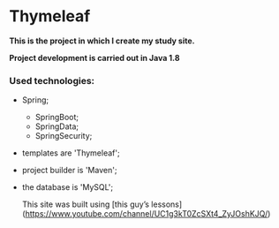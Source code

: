 # Thymeleaf

**This is the project in which I create my study site.**

**Project development is carried out in Java 1.8**

### Used technologies:
* Spring;
  * SpringBoot;
  * SpringData;
  * SpringSecurity;
* templates are 'Thymeleaf';
* project builder is 'Maven';
* the database is 'MySQL';


    This site was built using [this guy’s lessons] (https://www.youtube.com/channel/UC1g3kT0ZcSXt4_ZyJOshKJQ/)
